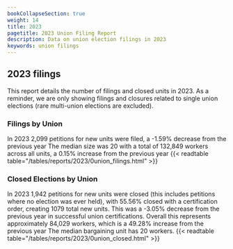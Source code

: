 ```yaml
---
bookCollapseSection: true
weight: 14
title: 2023
pagetitle: 2023 Union Filing Report
description: Data on union election filings in 2023
keywords: union filings
---
```


## 2023 filings

This report details the number of filings and closed units in 2023. As a reminder, we are only showing filings and closures related to single union elections (rare multi-union elections are excluded).

### Filings by Union
In 2023 2,099 petitions for new units were filed, a -1.59% decrease from the previous year The median size was 20 with a total of 132,849 workers across all units, a 0.15% increase from the previous year
{{< readtable table="/tables/reports/2023/0union_filings.html" >}}

### Closed Elections by Union
In 2023 1,942 petitions for new units were closed (this includes petitions where no election was ever held), with 55.56% closed with a certification order, creating 1079 total new units. This was a -3.05% decrease from the previous year in successful union certifications. Overall this represents approximately 84,029 workers, which is a 49.28% increase from the previous year The median bargaining unit has 20 workers.
{{< readtable table="/tables/reports/2023/0union_closed.html" >}}
